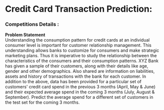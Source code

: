 # Credit Card Transaction Prediction:

<h3>Competitions Details :</h3>

<b>Problem Statement</b>
<br/>Understanding the consumption pattern for credit cards at an individual consumer level is important for customer relationship management. This understanding allows banks to customize for consumers and make strategic marketing plans. 
Thus it is imperative to study the relationship between the characteristics of the consumers and their consumption patterns.   XYZ Bank has given a sample of their customers, along with their details like age, gender and other demographics. Also shared are information on liabilities, assets and history of transactions with the bank for each customer.   In addition to the above, data has been provided for a particular set of customers' credit card spend in the previous 3 months (April, May & June) and their expected average spend in the coming 3 months (July, August & September). Predict the average spend for a different set of customers in the test set for the coming 3 months.
